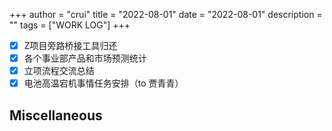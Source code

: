 +++
author = "crui"
title = "2022-08-01"
date = "2022-08-01"
description = ""
tags = ["WORK LOG"]
+++

- [x] Z项目旁路桥接工具归还
- [x] 各个事业部产品和市场预测统计
- [x] 立项流程交流总结
- [x] 电池高温宕机事情任务安排（to 贾青青）

## Miscellaneous

